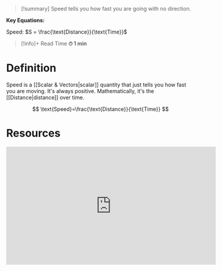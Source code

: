 
> [!summary]
> Speed tells you how fast you are going with no direction.
> 
**Key Equations:**
> 
Speed:
$S = \frac{\text{Distance}}{\text{Time}}$

>[!info]+ Read Time
**⏱ 1 min**

# Definition 
Speed is a [[Scalar & Vectors|scalar]] quantity that just tells you how fast you are moving. It's always positive. Mathematically, it's the [[Distance|distance]] over time.

$$
\text{Speed}=\frac{\text{Distance}}{\text{Time}}
$$

# Resources
<iframe width="560" height="315" src="https://www.youtube.com/embed/X4Wxd4m-QVc?si=s_IgJxTaCmyya398" title="YouTube video player" frameborder="0" allow="accelerometer; autoplay; clipboard-write; encrypted-media; gyroscope; picture-in-picture; web-share" referrerpolicy="strict-origin-when-cross-origin" allowfullscreen></iframe>